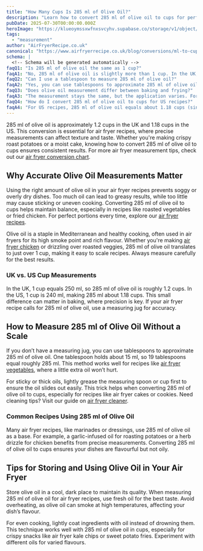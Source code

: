 ```yaml
---
title: "How Many Cups Is 285 ml of Olive Oil?"
description: "Learn how to convert 285 ml of olive oil to cups for perfect air fryer recipes. Get accurate measurements and cooking tips in seconds!"
pubDate: 2025-07-30T00:00:00.000Z
heroImage: "https://klueoymssxwfnxsvcyhv.supabase.co/storage/v1/object/public/Shmucket/how-many-cups-is-285-ml-of-olive-oil.webp"
tags:
  - "measurement"
author: "AirFryerRecipe.co.uk"
canonical: "https://www.airfryerrecipe.co.uk/blog/conversions/ml-to-cups/how-many-cups-is-285-ml-of-olive-oil"
schema: |
  <!-- Schema will be generated automatically -->
faqQ1: "Is 285 ml of olive oil the same as 1 cup?"
faqA1: "No, 285 ml of olive oil is slightly more than 1 cup. In the UK, it's about 1.2 cups (250 ml per cup), and in the US, it's roughly 1.18 cups (240 ml per cup). Always measure carefully for air fryer recipes to avoid greasy or dry results."
faqQ2: "Can I use a tablespoon to measure 285 ml of olive oil?"
faqA2: "Yes, you can use tablespoons to approximate 285 ml of olive oil. Since 1 tablespoon holds about 15 ml, you’d need 19 tablespoons for 285 ml. This method works well for dressings or marinades in air fryer cooking."
faqQ3: "Does olive oil measurement differ between baking and frying?"
faqA3: "The measurement stays the same, but the application varies. For baking, precise 285 ml-to-cup conversions matter more for texture. For frying, a little extra oil won’t hurt, but too much can make food greasy."
faqQ4: "How do I convert 285 ml of olive oil to cups for US recipes?"
faqA4: "For US recipes, 285 ml of olive oil equals about 1.18 cups (since 1 US cup is 240 ml). Use a liquid measuring cup for accuracy, especially in air fryer baking where proportions affect the outcome."
---
```

<p>285 ml of olive oil is approximately 1.2 cups in the UK and 1.18 cups in the US. This conversion is essential for air fryer recipes, where precise measurements can affect texture and taste. Whether you're making crispy roast potatoes or a moist cake, knowing how to convert 285 ml of olive oil to cups ensures consistent results. For more air fryer measurement tips, check out our <a href=https://www.airfryerrecipe.co.uk/air-fryer-conversion-chart>air fryer conversion chart</a>.</p>  

<h2>Why Accurate Olive Oil Measurements Matter</h2>  
<p>Using the right amount of olive oil in your air fryer recipes prevents soggy or overly dry dishes. Too much oil can lead to greasy results, while too little may cause sticking or uneven cooking. Converting 285 ml of olive oil to cups helps maintain balance, especially in recipes like roasted vegetables or fried chicken. For perfect portions every time, explore our <a href=https://www.airfryerrecipe.co.uk/recipes>air fryer recipes</a>.</p>  

<p>Olive oil is a staple in Mediterranean and healthy cooking, often used in air fryers for its high smoke point and rich flavour. Whether you're making <a href=https://www.airfryerrecipe.co.uk/recipe-category/chicken>air fryer chicken</a> or drizzling over roasted veggies, 285 ml of olive oil translates to just over 1 cup, making it easy to scale recipes. Always measure carefully for the best results.</p>  

<h3>UK vs. US Cup Measurements</h3>  
<p>In the UK, 1 cup equals 250 ml, so 285 ml of olive oil is roughly 1.2 cups. In the US, 1 cup is 240 ml, making 285 ml about 1.18 cups. This small difference can matter in baking, where precision is key. If your air fryer recipe calls for 285 ml of olive oil, use a measuring jug for accuracy.</p>  

<h2>How to Measure 285 ml of Olive Oil Without a Scale</h2>  
<p>If you don’t have a measuring jug, you can use tablespoons to approximate 285 ml of olive oil. One tablespoon holds about 15 ml, so 19 tablespoons equal roughly 285 ml. This method works well for recipes like <a href=https://www.airfryerrecipe.co.uk/recipe-category/vegetables>air fryer vegetables</a>, where a little extra oil won’t hurt.</p>  

<p>For sticky or thick oils, lightly grease the measuring spoon or cup first to ensure the oil slides out easily. This trick helps when converting 285 ml of olive oil to cups, especially for recipes like air fryer cakes or cookies. Need cleaning tips? Visit our guide on <a href=https://www.airfryerrecipe.co.uk/air-fryer-cleaner>air fryer cleaner</a>.</p>  

<h3>Common Recipes Using 285 ml of Olive Oil</h3>  
<p>Many air fryer recipes, like marinades or dressings, use 285 ml of olive oil as a base. For example, a garlic-infused oil for roasting potatoes or a herb drizzle for chicken benefits from precise measurements. Converting 285 ml of olive oil to cups ensures your dishes are flavourful but not oily.</p>  

<h2>Tips for Storing and Using Olive Oil in Your Air Fryer</h2>  
<p>Store olive oil in a cool, dark place to maintain its quality. When measuring 285 ml of olive oil for air fryer recipes, use fresh oil for the best taste. Avoid overheating, as olive oil can smoke at high temperatures, affecting your dish’s flavour.</p>  

<p>For even cooking, lightly coat ingredients with oil instead of drowning them. This technique works well with 285 ml of olive oil in cups, especially for crispy snacks like air fryer kale chips or sweet potato fries. Experiment with different oils for varied flavours.</p>
